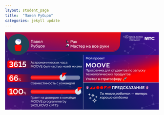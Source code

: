 ```yaml
---
layout: student_page
title:  "Павел Рубцов"
categories: jekyll update
---
```


<img class="img-fluid" src="/img/posts/Павел Рубцов.png" alt="team">
